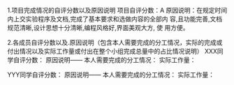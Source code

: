 1.项目完成情况的自评分数以及原因说明
项目自评分数：A
原因说明：在规定时间内上交实验程序及文档,完成了基本要求和选做内容的全部内
容,且功能完善,文档规范清晰,设计思想十分清晰,编程风格好,界面美观大方, 使
用方便。

2.各成员自评分数以及.原因说明（包含本人需要完成的分工情况，实际的完成或付出情况以及实际工作量或付出在整个小组完成总量中的占比情况说明）
XXX同学自评分数：
原因说明——
    本人需要完成的分工情况：
    实际工作量：

YYY同学自评分数：
原因说明——
    本人需要完成的分工情况：
    实际工作量：